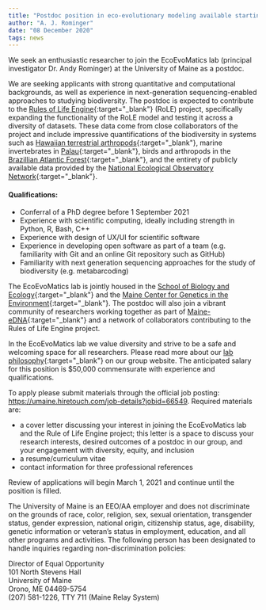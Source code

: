 ```yaml
---
title: "Postdoc position in eco-evolutionary modeling available starting Fall 2021!"
author: "A. J. Rominger"
date: "08 December 2020"
tags: news
---
```


We seek an enthusiastic researcher to join the EcoEvoMatics lab (principal investigator Dr. Andy Rominger) at the University of Maine as a postdoc.

 

We are seeking applicants with strong quantitative and computational backgrounds, as well as experience in next-generation sequencing-enabled approaches to studying biodiversity. The postdoc is expected to contribute to the [Rules of Life Engine](https://role-model.github.io/){:target="_blank"} (RoLE) project, specifically expanding the functionality of the RoLE model and testing it across a diversity of datasets. These data come from close collaborators of the project and include impressive quantifications of the biodiversity in systems such as [Hawaiian terrestrial arthropods](https://nature.berkeley.edu/hawaiidimensions/){:target="_blank"}, marine invertebrates in [Palau](http://mnd.ucmerced.edu/Research/Overview.html){:target="_blank"}, birds and arthropods in the [Brazillian Atlantic Forest](https://www.carnavallab.org/biodiversity-prediction){:target="_blank"}, and the entirety of publicly available data provided by the [National Ecological Observatory Network](){:target="_blank"}.

#### Qualifications:

- Conferral of a PhD degree before 1 September 2021
- Experience with scientific computing, ideally including strength in Python, R, Bash, C++
- Experience with design of UX/UI for scientific software
- Experience in developing open software as part of a team (e.g. familiarity with Git and an online Git repository such as GitHub)
- Familiarity with next generation sequencing approaches for the study of biodiversity (e.g. metabarcoding)


The EcoEvoMatics lab is jointly housed in the [School of Biology and Ecology](https://sbe.umaine.edu){:target="_blank"} and the [Maine Center for Genetics in the Environment](https://umaine.edu/mcge){:target="_blank"}. The postdoc will also join a vibrant community of researchers working together as part of [Maine-eDNA](){:target="_blank"} and a network of collaborators contributing to the Rules of Life Engine project.

In the EcoEvoMatics lab we value diversity and strive to be a safe and welcoming space for all researchers. Please read more about our [lab philosophy](https://www.ecoevomatics.org/philosophy){:target="_blank"} on our group website. The anticipated salary for this position is $50,000 commensurate with experience and qualifications.



To apply please submit materials through the official job posting: https://umaine.hiretouch.com/job-details?jobid=66549. Required materials are:

- a cover letter discussing your interest in joining the EcoEvoMatics lab and the Rule of Life Engine project; this letter is a space to discuss your research interests, desired outcomes of a postdoc in our group, and your engagement with diversity, equity, and inclusion
- a resume/curriculum vitae
- contact information for three professional references

Review of applications will begin March 1, 2021 and continue until the position is filled.  

The University of Maine is an EEO/AA employer and does not discriminate on the grounds of race, color, religion, sex, sexual orientation, transgender status, gender expression, national origin, citizenship status, age, disability, genetic information or veteran’s status in employment, education, and all other programs and activities. The following person has been designated to handle inquiries regarding non-discrimination policies:

Director of Equal Opportunity <br/>
101 North Stevens Hall  <br/>
University of Maine  <br/>
Orono, ME 04469-5754  <br/>
(207) 581-1226, TTY 711 (Maine Relay System)
